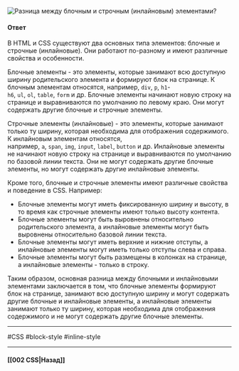 ![Разница между блочным и строчным (инлайновым) элементами?](https://youtu.be/1eIRTdgzHtw?t=188)

#### Ответ

В HTML и CSS существуют два основных типа элементов: блочные и строчные (инлайновые). Они работают по-разному и имеют различные свойства и особенности.

Блочные элементы - это элементы, которые занимают всю доступную ширину родительского элемента и формируют блок на странице. К блочным элементам относятся, например, `div`, `p`, `h1`-`h6`, `ul`, `ol`, `table`, `form` и др. Блочные элементы начинают новую строку на странице и выравниваются по умолчанию по левому краю. Они могут содержать другие блочные и строчные элементы.

Строчные элементы (инлайновые) - это элементы, которые занимают только ту ширину, которая необходима для отображения содержимого. К инлайновым элементам относятся, например, `a`, `span`, `img`, `input`, `label`, `button` и др. Инлайновые элементы не начинают новую строку на странице и выравниваются по умолчанию по базовой линии текста. Они не могут содержать другие блочные элементы, но могут содержать другие инлайновые элементы.

Кроме того, блочные и строчные элементы имеют различные свойства и поведение в CSS. Например:
- Блочные элементы могут иметь фиксированную ширину и высоту, в то время как строчные элементы имеют только высоту контента.
- Блочные элементы могут быть выровнены относительно родительского элемента, а инлайновые элементы могут быть выровнены относительно базовой линии текста.
- Блочные элементы могут иметь верхние и нижние отступы, а инлайновые элементы могут иметь только отступы слева и справа.
- Блочные элементы могут быть размещены в колонках на странице, а инлайновые элементы - только в строку.

Таким образом, основная разница между блочными и инлайновыми элементами заключается в том, что блочные элементы формируют блок на странице, занимают всю доступную ширину и могут содержать другие блочные и инлайновые элементы, а инлайновые элементы занимают только ту ширину, которая необходима для отображения содержимого и не могут содержать другие блочные элементы.

___
#CSS #block-style #inline-style 

___

#### [[002 CSS|Назад]]